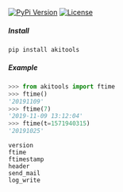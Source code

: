 [![PyPi Version](https://img.shields.io/pypi/v/akitools)](https://pypi.org/project/akitools/) [![License](https://img.shields.io/pypi/l/akitools)](LICENSE)

 ##### Install

```
pip install akitools
```

##### Example

```python
>>> from akitools import ftime
>>> ftime()
'20191109'
>>> ftime(7)
'2019-11-09 13:12:04'
>>> ftime(t=1571940315)
'20191025'
```


```
version
ftime
ftimestamp
header
send_mail
log_write
```
